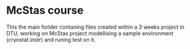 # McStas course

This the main forlder contaning files created within a 3 weeks project in DTU, working on McStas project modellising a sample environment (cryostat.instr) and runing test on it.
